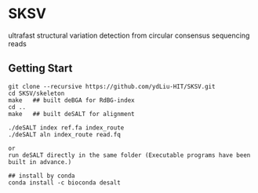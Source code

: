 # SKSV
ultrafast structural variation detection from circular consensus sequencing reads

## Getting Start
    git clone --recursive https://github.com/ydLiu-HIT/SKSV.git
    cd SKSV/skeleton
    make   ## built deBGA for RdBG-index
    cd ..
    make   ## built deSALT for alignment
    
    ./deSALT index ref.fa index_route
    ./deSALT aln index_route read.fq
    
    or 
    run deSALT directly in the same folder (Executable programs have been built in advance.)
    
    ## install by conda
    conda install -c bioconda desalt
